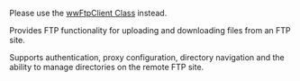 ﻿Please use the [wwFtpClient Class](vfps://Topic/_6WP0MRZ80) instead.

Provides FTP functionality for uploading and downloading files from an FTP site. 

Supports authentication, proxy configuration, directory navigation and the ability to manage directories on the remote FTP site.